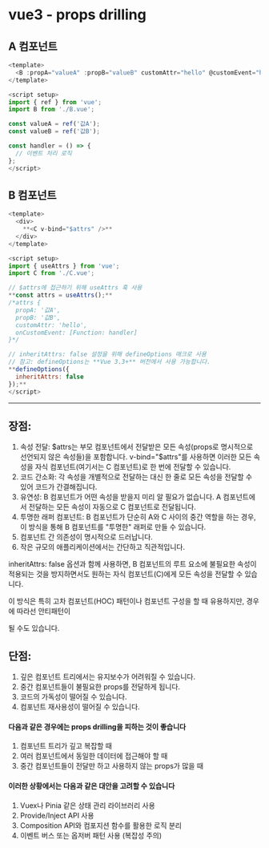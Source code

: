 # vue3 - props drilling

## A 컴포넌트
```javascript
<template>
  <B :propA="valueA" :propB="valueB" customAttr="hello" @customEvent="handler" />
</template>

<script setup>
import { ref } from 'vue';
import B from './B.vue';

const valueA = ref('값A');
const valueB = ref('값B');

const handler = () => {
  // 이벤트 처리 로직
};
</script>
```

## B 컴포넌트
```javascript
<template>
  <div>
    **<C v-bind="$attrs" />**
  </div>
</template>

<script setup>
import { useAttrs } from 'vue';
import C from './C.vue';

// $attrs에 접근하기 위해 useAttrs 훅 사용
**const attrs = useAttrs();**
/*attrs {
  propA: '값A',
  propB: '값B',
  customAttr: 'hello',
  onCustomEvent: [Function: handler]
}*/

// inheritAttrs: false 설정을 위해 defineOptions 매크로 사용
// 참고: defineOptions는 **Vue 3.3+** 버전에서 사용 가능합니다.
**defineOptions({
  inheritAttrs: false
});**
</script>
```

***

## 장점: 

1. 속성 전달: $attrs는 부모 컴포넌트에서 전달받은 모든 속성(props로 명시적으로 선언되지 않은 속성들)을 포함합니다. v-bind="$attrs"를 사용하면 이러한 모든 속성을 자식 컴포넌트(여기서는 C 컴포넌트)로 한 번에 전달할 수 있습니다.
2. 코드 간소화: 각 속성을 개별적으로 전달하는 대신 한 줄로 모든 속성을 전달할 수 있어 코드가 간결해집니다.
3. 유연성: B 컴포넌트가 어떤 속성을 받을지 미리 알 필요가 없습니다. A 컴포넌트에서 전달하는 모든 속성이 자동으로 C 컴포넌트로 전달됩니다.
4. 투명한 래퍼 컴포넌트: B 컴포넌트가 단순히 A와 C 사이의 중간 역할을 하는 경우, 이 방식을 통해 B 컴포넌트를 "투명한" 래퍼로 만들 수 있습니다.
5. 컴포넌트 간 의존성이 명시적으로 드러납니다.
6. 작은 규모의 애플리케이션에서는 간단하고 직관적입니다.

inheritAttrs: false 옵션과 함께 사용하면, B 컴포넌트의 루트 요소에 불필요한 속성이 적용되는 것을 방지하면서도 원하는 자식 컴포넌트(C)에게 모든 속성을 전달할 수 있습니다.

이 방식은 특히 고차 컴포넌트(HOC) 패턴이나 컴포넌트 구성을 할 때 유용하지만, 경우에 따라선 안티패턴이

될 수도 있습니다.


## 단점:
1. 깊은 컴포넌트 트리에서는 유지보수가 어려워질 수 있습니다.
2. 중간 컴포넌트들이 불필요한 props를 전달하게 됩니다.
3. 코드의 가독성이 떨어질 수 있습니다.
4. 컴포넌트 재사용성이 떨어질 수 있습니다.

#### 다음과 같은 경우에는 props drilling을 피하는 것이 좋습니다
1. 컴포넌트 트리가 깊고 복잡할 때
2. 여러 컴포넌트에서 동일한 데이터에 접근해야 할 때
3. 중간 컴포넌트들이 전달만 하고 사용하지 않는 props가 많을 때

#### 이러한 상황에서는 다음과 같은 대안을 고려할 수 있습니다
1. Vuex나 Pinia 같은 상태 관리 라이브러리 사용
2. Provide/Inject API 사용
3. Composition API와 컴포지션 함수를 활용한 로직 분리
4. 이벤트 버스 또는 옵저버 패턴 사용 (복잡성 주의)
